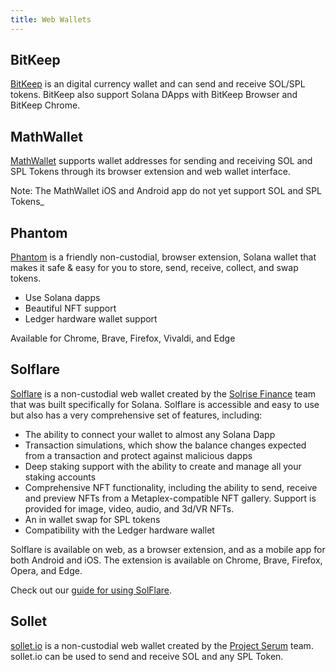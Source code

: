 ```yaml
---
title: Web Wallets
---
```


## BitKeep

[BitKeep](https://bitkeep.com) is an digital currency wallet and can send and receive SOL/SPL tokens.
BitKeep also support Solana DApps with BitKeep Browser and BitKeep Chrome.

## MathWallet

[MathWallet](https://mathwallet.org/) supports wallet
addresses for sending and receiving SOL and SPL Tokens through its
browser extension and web wallet interface.

Note: The MathWallet iOS and Android app do not yet support SOL and SPL Tokens_

## Phantom

[Phantom](https://phantom.app/) is a friendly non-custodial, browser
extension, Solana wallet that makes it safe & easy for you to store, send,
receive, collect, and swap tokens.

- Use Solana dapps
- Beautiful NFT support
- Ledger hardware wallet support

Available for Chrome, Brave, Firefox, Vivaldi, and Edge

## Solflare

[Solflare](https://solflare.com/) is a non-custodial web wallet created by the 
[Solrise Finance](https://solrise.finance) team that was built specifically for Solana. 
Solflare is accessible and easy to use but also has a very comprehensive set of features, including:

- The ability to connect your wallet to almost any Solana Dapp
- Transaction simulations, which show the balance changes expected from a transaction and protect against malicious dapps
- Deep staking support with the ability to create and manage all your staking accounts
- Comprehensive NFT functionality, including the ability to send, receive and preview NFTs from a Metaplex-compatible NFT gallery. Support is provided for image, video, audio, and 3d/VR NFTs.
- An in wallet swap for SPL tokens
- Compatibility with the Ledger hardware wallet

Solflare is available on web, as a browser extension, and as a mobile app for both Android and iOS. 
The extension is available on Chrome, Brave, Firefox, Opera, and Edge.

Check out our [guide for using SolFlare](solflare.md).

## Sollet

[sollet.io](https://www.sollet.io/) is a non-custodial web wallet created by the
[Project Serum](https://projectserum.com/) team. sollet.io can be used to send
and receive SOL and any SPL Token.
